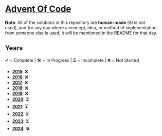 # [Advent Of Code](https://adventofcode.com/)

**Note**: All of the solutions in this repository are **human-made** (AI is not used), and for any day where a concept,
idea, or method of implementation from someone else is used, it will be mentioned in the README for that day.

## Years

✔ = Complete |
🛠️ = In Progress |
⏳ = Incomplete |
❌ = Not Started

- **[2015](https://adventofcode.com/2015)**: ❌
- **[2016](https://adventofcode.com/2016)**: ❌
- **[2017](https://adventofcode.com/2017)**: ❌
- **[2018](https://adventofcode.com/2018)**: ❌
- **[2019](https://adventofcode.com/2019)**: ❌
- **[2020](https://adventofcode.com/2020)**: ⏳
- **[2021](https://adventofcode.com/2021)**: ⏳
- **[2022](https://adventofcode.com/2022)**: ⏳
- **[2023](https://adventofcode.com/2023)**: ⏳
- **[2024](https://adventofcode.com/2024)**: 🛠️
